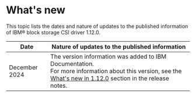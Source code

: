 # What's new

This topic lists the dates and nature of updates to the published information of IBM® block storage CSI driver 1.12.0.

| Date            | Nature of updates to the published information                                                                                                                                                          |
|-----------------|---------------------------------------------------------------------------------------------------------------------------------------------------------------------------------------------------------|
| December 2024     | The version information was added to IBM Documentation.<br>For more information about this version, see the [What's new in 1.12.0](../content/release_notes/whats_new.md) section in the release notes. |

